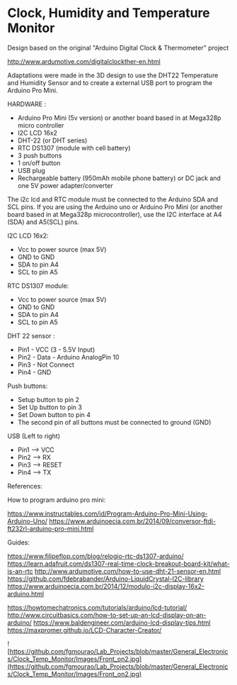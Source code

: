 # Clock, Humidity and Temperature Monitor 

Design based on the original "Arduino Digital Clock & Thermometer" project

http://www.ardumotive.com/digitalclockther-en.html

Adaptations were made in the 3D design to use the DHT22 Temperature and Humidity Sensor and to create a external USB port to program the Arduino Pro Mini.
 
HARDWARE :
- Arduino Pro Mini (5v version) or another board based in at Mega328p micro controller
- I2C LCD 16x2
- DHT-22 (or DHT series)
- RTC DS1307 (module with cell battery)
- 3 push buttons
- 1 on/off button
- USB plug
- Rechargeable battery (950mAh mobile phone battery) or DC jack and one 5V power adapter/converter

The i2c lcd and RTC module must be connected to the Arduino SDA and SCL pins. If you are using the Arduino uno or Arduino Pro Mini (or another board based in at Mega328p microcontroller), use the I2C interface at A4 (SDA) and A5(SCL) pins.

I2C LCD 16x2:
- Vcc to power source (max 5V)
- GND to GND
- SDA to pin A4
- SCL to pin A5

RTC DS1307 module:
- Vcc to power source (max 5V)
- GND to GND
- SDA to pin A4
- SCL to pin A5

DHT 22 sensor :
- Pin1 - VCC (3 - 5.5V Input)
- Pin2 - Data - Arduino AnalogPin 10
- Pin3 - Not Connect
- Pin4 - GND

Push buttons:
- Setup    button to pin 2 
- Set Up   button to pin 3
- Set Down button to pin 4
- The second pin of all buttons must be connected to ground (GND)

USB (Left to right)
- Pin1 —> VCC
- Pin2 —> RX
- Pin3 —> RESET
- Pin4 —> TX

References:

How to program arduino pro mini: 

https://www.instructables.com/id/Program-Arduino-Pro-Mini-Using-Arduino-Uno/
https://www.arduinoecia.com.br/2014/09/conversor-ftdi-ft232rl-arduino-pro-mini.html

Guides:

https://www.filipeflop.com/blog/relogio-rtc-ds1307-arduino/ https://learn.adafruit.com/ds1307-real-time-clock-breakout-board-kit/what-is-an-rtc http://www.ardumotive.com/how-to-use-dht-21-sensor-en.html https://github.com/fdebrabander/Arduino-LiquidCrystal-I2C-library https://www.arduinoecia.com.br/2014/12/modulo-i2c-display-16x2-arduino.html


https://howtomechatronics.com/tutorials/arduino/lcd-tutorial/ http://www.circuitbasics.com/how-to-set-up-an-lcd-display-on-an-arduino/ https://www.baldengineer.com/arduino-lcd-display-tips.html https://maxpromer.github.io/LCD-Character-Creator/

![https://github.com/fgmourao/Lab_Projects/blob/master/General_Electronics/Clock_Temp_Monitor/Images/Front_on2.jpg](https://github.com/fgmourao/Lab_Projects/blob/master/General_Electronics/Clock_Temp_Monitor/Images/Front_on2.jpg)
